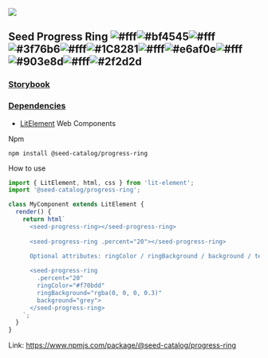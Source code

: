 ![](https://cdn.jsdelivr.net/gh/vicdata4/seed/assets/logo_md.png?v=4&s=100)

## Seed Progress Ring ![#fff](https://placehold.it/15/fff/000000?text=+)![#bf4545](https://placehold.it/15/bf4545/000000?text=+)![#fff](https://placehold.it/15/fff/000000?text=+)![#3f76b6](https://placehold.it/15/3f76b6/000000?text=+)![#fff](https://placehold.it/15/fff/000000?text=+)![#1C8281](https://placehold.it/15/1C8281/000000?text=+)![#fff](https://placehold.it/15/fff/000000?text=+)![#e6af0e](https://placehold.it/15/e6af0e/000000?text=+)![#fff](https://placehold.it/15/fff/000000?text=+)![#903e8d](https://placehold.it/15/903e8d/000000?text=+)![#fff](https://placehold.it/15/fff/000000?text=+)![#2f2d2d](https://placehold.it/15/2f2d2d/000000?text=+)

### [Storybook](https://seed-catalog.com/?path=/story/seed-catalog--progress-ring)

### [Dependencies](package.json)

- [LitElement](https://lit-element.polymer-project.org) Web Components

Npm

```
npm install @seed-catalog/progress-ring
```

How to use

```js
import { LitElement, html, css } from 'lit-element';
import '@seed-catalog/progress-ring';

class MyComponent extends LitElement {
  render() {
    return html`
      <seed-progress-ring></seed-progress-ring>
    
      <seed-progress-ring .percent="20"></seed-progress-ring>
    
      Optional attributes: ringColor / ringBackground / background / textColor

      <seed-progress-ring 
        .percent="20"
        ringColor="#f70bdd"
        ringBackground="rgba(0, 0, 0, 0.3)"
        background="grey">
      </seed-progress-ring>
    `;
  }
}
```

Link: https://www.npmjs.com/package/@seed-catalog/progress-ring